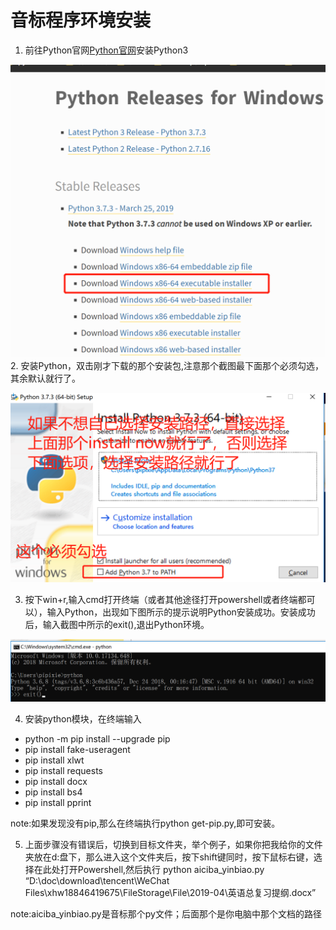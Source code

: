 # 音标程序环境安装
1. 前往Python官网[Python官网](https://www.python.org/downloads/windows/)安装Python3

![Python版本选择](Python版本选择.png)
2. 安装Python，双击刚才下载的那个安装包,注意那个截图最下面那个必须勾选，其余默认就行了。

![Python安装](Python安装.png)

3. 按下win+r,输入cmd打开终端（或者其他途径打开powershell或者终端都可以），输入Python，出现如下图所示的提示说明Python安装成功。安装成功后，输入截图中所示的exit(),退出Python环境。

![Python是否安装成功](Python是否安装成功.png)

4. 安装python模块，在终端输入
+ python -m pip install --upgrade pip
+ pip install fake-useragent
+ pip install xlwt
+ pip install requests
+ pip install docx
+ pip install bs4
+ pip install pprint

note:如果发现没有pip,那么在终端执行python get-pip.py,即可安装。

5. 上面步骤没有错误后，切换到目标文件夹，举个例子，如果你把我给你的文件夹放在d:盘下，那么进入这个文件夹后，按下shift键同时，按下鼠标右键，选择在此处打开Powershell,然后执行 python aiciba_yinbiao.py “D:\doc\download\tencent\WeChat Files\xhw18846419675\FileStorage\File\2019-04\英语总复习提纲.docx”

note:aiciba_yinbiao.py是音标那个py文件；后面那个是你电脑中那个文档的路径
